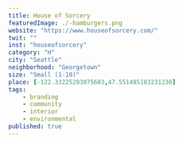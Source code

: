 ```yaml
---
title: House of Sorcery
featuredImage: ./-hamburgers.png
website: "https://www.houseofsorcery.com/"
twit: ""
inst: "houseofsorcery"
category: "H"
city: "Seattle"
neighborhood: "Georgetown"
size: "Small (1-10)"
place: [-122.33225293075603,47.551485183231236]
tags:
    - branding
    - community
    - interior
    - environmental
published: true
---
```




